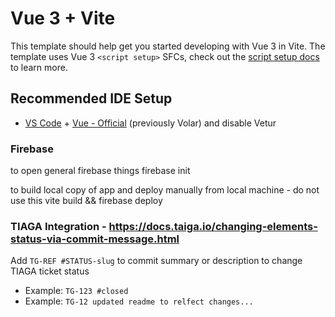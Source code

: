 # Vue 3 + Vite

This template should help get you started developing with Vue 3 in Vite. 
The template uses Vue 3 `<script setup>` SFCs, check out the [script setup docs](https://v3.vuejs.org/api/sfc-script-setup.html#sfc-script-setup) to learn more.

## Recommended IDE Setup

- [VS Code](https://code.visualstudio.com/) + [Vue - Official](https://marketplace.visualstudio.com/items?itemName=Vue.volar) (previously Volar) and disable Vetur


### Firebase

to open general firebase things
firebase init

to build local copy of app and deploy manually from local machine - do not use this
vite build && firebase deploy

### TIAGA Integration - https://docs.taiga.io/changing-elements-status-via-commit-message.html
Add `TG-REF #STATUS-slug` to commit summary or description to change TIAGA ticket status
- Example:
`TG-123 #closed`
- Example: `TG-12 updated readme to relfect changes...`